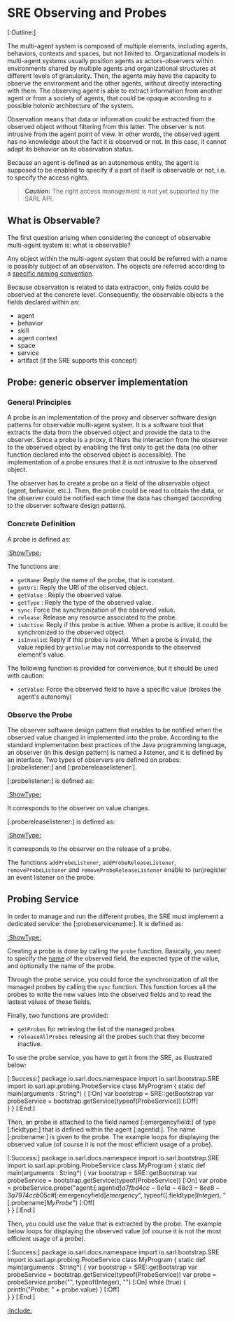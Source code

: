 # SRE Observing and Probes

[:Outline:]

The multi-agent system is composed of multiple elements, including agents, behaviors, contexts and spaces, but not limited to.
Organizational models in multi-agent systems usually position agents as actors-observers within environments shared
by multiple agents and organizational structures at different levels of granularity.
Then, the agents may have the capacity to observe the environment and the other agents, without directly interacting
with them. The observing agent is able to extract information from another agent or from a society of agents, that could be opaque
according to a possible holonic architecture of the system.

Observation means that data or information could be extracted from the observed object without filtering from this latter.
The observer is not intrusive from the agent point of view. In other words, the observed agent has no knowledge about the fact it
is observed or not. In this case, it cannot adapt its behavior on its observation status.

Because an agent is defined as an autonomous entity, the agent is supposed to be enabled to specify if a part of itself
is observable or not, i.e. to specify the access rights.

> **_Caution:_** The right access management is not yet supported by the SARL API.

## What is Observable?

The first question arising when considering the concept of observable multi-agent system is: what is observable?

Any object within the multi-agent system that could be referred with a name is possibly subject of an observation.
The objects are referred according to a [specific naming convention](./Naming.md).

Because observation is related to data extraction, only fields could be observed at the concrete level.
Consequently, the observable objects a the fields declared within an:
* agent
* behavior
* skill
* agent context
* space
* service
* artifact (if the SRE supports this concept)

## Probe: generic observer implementation

### General Principles

A probe is an implementation of the proxy and observer software design patterns for observable multi-agent system.
It is a software tool that extracts the data from the observed object and provide the data to the observer.
Since a probe is a proxy, it filters the interaction from the observer to the observed object by enabling the first
only to get the data (no other function declared into the observed object is accessible).
The implementation of a probe ensures that it is not intrusive to the observed object. 

The observer has to create a probe on a field of the observable object (agent, behavior, etc.).
Then, the probe could be read to obtain the data, or the observer could be notified each time the data has changed
(according to the observer software design pattern).

### Concrete Definition

A probe is defined as:

[:ShowType:](io.sarl.api.probing.Probe)

The functions are:
* `getName`: Reply the name of the probe, that is constant.
* `getUri`: Reply the URI of the observed object.
* `getValue` : Reply the observed value.
* `getType` : Reply the type of the observed value.
* `sync`: Force the synchronization of the observed value.
* `release`: Release any resource associated to the probe.
* `isActive`: Reply if this probe is active. When a probe is active, it could be synchronized to the observed object.
* `isInvalid`: Reply if this probe is invalid. When a probe is invalid, the value replied by `getValue` may not corresponds to the observed element's value.

The following function is provided for convenience, but it should be used with caution:
* `setValue`: Force the observed field to have a specific value (brokes the agent's autonomy)

### Observe the Probe

The observer software design pattern that enables to be notified when the observed value changed in implemented into the probe.
According to the standard implementation best practices of the Java programming language, an observer (in this design pattern)
is named a listener, and it is defined by an interface. Two types of observers are defined on probes: [:probelistener:]
and [:probereleaselistener:].

[:probelistener:] is defined as:

[:ShowType:](io.sarl.api.probing.[:probelistener]$IProbeListener$)


It corresponds to the observer on value changes.


[:probereleaselistener:] is defined as:

[:ShowType:](io.sarl.api.probing.[:probereleaselistener]$IProbeReleaseListener$)


It corresponds to the observer on the release of a probe.


The functions `addProbeListener`, `addProbeReleaseListener`, `removeProbeListener` and `removeProbeReleaseListener` enable to (un)register an event listener on the probe.


## Probing Service 

In order to manage and run the different probes, the SRE must implement a dedicated service: the [:probeservicename:].
It is defined as:

[:ShowType:](io.sarl.api.probing.[:probeservicename]$ProbeService$)



Creating a probe is done by calling the `probe` function. Basically, you need to specify the [name](./Naming.md) of the
observed field, the expected type of the value, and optionally the name of the probe. 

Through the probe service, you could force the synchronization of all the managed probes by calling the `sync` function.
This function forces all the probes to write the new values into the observed fields and to read the lastest values
of these fields.

Finally, two functions are provided:
* `getProbes` for retrieving the list of the managed probes
* `releaseAllProbes` releasing all the probes such that they become inactive.

To use the probe service, you have to get it from the SRE, as illustrated below:

[:Success:]
	package io.sarl.docs.namespace
	import io.sarl.bootstrap.SRE
	import io.sarl.api.probing.ProbeService
	class MyProgram {
		static def main(arguments : String*) {
			[:On]
			var bootstrap = SRE::getBootstrap
			var probeService = bootstrap.getService(typeof(ProbeService))
			[:Off]			
		}
	}
[:End:]


Then, an probe is attached to the field named [:emergencyfield:] of type [:fieldtype:] that is defined within the agent [:agentid:].
The name [:probename:] is given to the probe. 
The example loops for displaying the observed value (of course it is not the most efficient usage of a probe).

[:Success:]
	package io.sarl.docs.namespace
	import io.sarl.bootstrap.SRE
	import io.sarl.api.probing.ProbeService
	class MyProgram {
		static def main(arguments : String*) {
			var bootstrap = SRE::getBootstrap
			var probeService = bootstrap.getService(typeof(ProbeService))
			[:On]
			var probe = probeService.probe("agent:[:agentid]$a7fbd4cc-9e1a-48c3-8ee8-3a7974ccb05c$#[:emergencyfield]$emergency$", typeof([:fieldtype]$Integer$), "[:probename]$My Probe$")
			[:Off]			
		}
	}
[:End:]


Then, you could use the value that is extracted by the probe. The example below loops for displaying the observed
value (of course it is not the most efficient usage of a probe).

[:Success:]
	package io.sarl.docs.namespace
	import io.sarl.bootstrap.SRE
	import io.sarl.api.probing.ProbeService
	class MyProgram {
		static def main(arguments : String*) {
			var bootstrap = SRE::getBootstrap
			var probeService = bootstrap.getService(typeof(ProbeService))
			var probe = probeService.probe("", typeof(Integer), "")
			[:On]
			while (true) {
				println("Probe: " + probe.value)
			}
			[:Off]			
		}
	}
[:End:]


[:Include:](../legal.inc)
